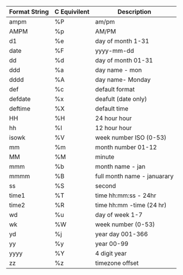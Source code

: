 |Format String|C Equivilent|Description|
|-------------|------------|-----------|
|ampm|	%P|	am/pm|
AMPM	|%p	|AM/PM
d1	|%e|	day of month 1-31
date|	%F|	yyyy-mm-dd
dd|	%d|	day of month 01-31
ddd|	%a|	day name - mon
dddd|	%A|	day name- Monday
def|	%c|	default format
defdate|	%x|	deafult (date only)
deftime|	%X|	default time
HH|	%H|	24 hour hour
hh|	%I|	12 hour hour
isowk|	%V|	week number ISO (0-53)
mm|	%m|	month number 01-12
MM|	%M|	minute
mmm|	%b|	month name - jan
mmmm|	%B|	full month name - januarary
ss|	%S| 	second
time1|	%T|	time hh:mm:ss - 24hr
time2|	%R|	time hh:mm -time (24 hr)
wd|	%u|	day of week 1-7
wk|	%W|	week number (0-53)
yd|	%j|	year day 001-366
yy|	%y|	year 00-99
yyyy|	%Y|	4 digit year
zz|	%z|	timezone offset
